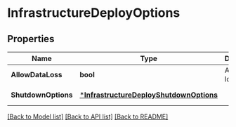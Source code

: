 # InfrastructureDeployOptions

## Properties
Name | Type | Description | Notes
------------ | ------------- | ------------- | -------------
**AllowDataLoss** | **bool** | Allow data loss | [default to null]
**ShutdownOptions** | [***InfrastructureDeployShutdownOptions**](InfrastructureDeployShutdownOptions.md) |  | [default to null]

[[Back to Model list]](../README.md#documentation-for-models) [[Back to API list]](../README.md#documentation-for-api-endpoints) [[Back to README]](../README.md)

